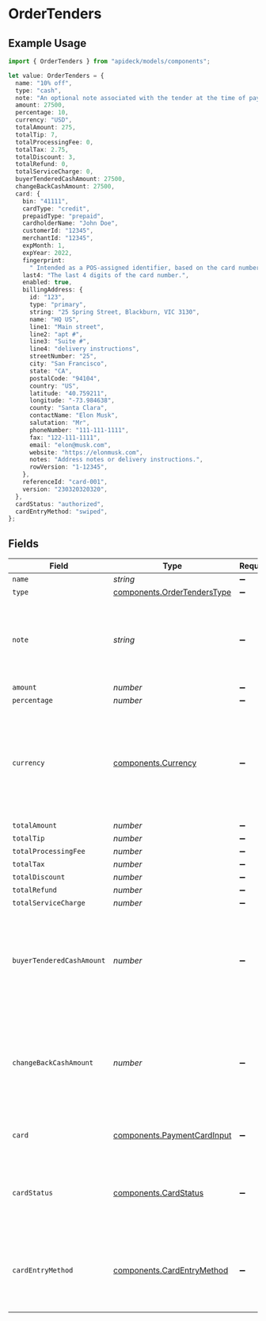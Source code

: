 # OrderTenders

## Example Usage

```typescript
import { OrderTenders } from "apideck/models/components";

let value: OrderTenders = {
  name: "10% off",
  type: "cash",
  note: "An optional note associated with the tender at the time of payment.",
  amount: 27500,
  percentage: 10,
  currency: "USD",
  totalAmount: 275,
  totalTip: 7,
  totalProcessingFee: 0,
  totalTax: 2.75,
  totalDiscount: 3,
  totalRefund: 0,
  totalServiceCharge: 0,
  buyerTenderedCashAmount: 27500,
  changeBackCashAmount: 27500,
  card: {
    bin: "41111",
    cardType: "credit",
    prepaidType: "prepaid",
    cardholderName: "John Doe",
    customerId: "12345",
    merchantId: "12345",
    expMonth: 1,
    expYear: 2022,
    fingerprint:
      " Intended as a POS-assigned identifier, based on the card number, to identify the card across multiple locations within a single application.",
    last4: "The last 4 digits of the card number.",
    enabled: true,
    billingAddress: {
      id: "123",
      type: "primary",
      string: "25 Spring Street, Blackburn, VIC 3130",
      name: "HQ US",
      line1: "Main street",
      line2: "apt #",
      line3: "Suite #",
      line4: "delivery instructions",
      streetNumber: "25",
      city: "San Francisco",
      state: "CA",
      postalCode: "94104",
      country: "US",
      latitude: "40.759211",
      longitude: "-73.984638",
      county: "Santa Clara",
      contactName: "Elon Musk",
      salutation: "Mr",
      phoneNumber: "111-111-1111",
      fax: "122-111-1111",
      email: "elon@musk.com",
      website: "https://elonmusk.com",
      notes: "Address notes or delivery instructions.",
      rowVersion: "1-12345",
    },
    referenceId: "card-001",
    version: "230320320320",
  },
  cardStatus: "authorized",
  cardEntryMethod: "swiped",
};
```

## Fields

| Field                                                                                                                              | Type                                                                                                                               | Required                                                                                                                           | Description                                                                                                                        | Example                                                                                                                            |
| ---------------------------------------------------------------------------------------------------------------------------------- | ---------------------------------------------------------------------------------------------------------------------------------- | ---------------------------------------------------------------------------------------------------------------------------------- | ---------------------------------------------------------------------------------------------------------------------------------- | ---------------------------------------------------------------------------------------------------------------------------------- |
| `name`                                                                                                                             | *string*                                                                                                                           | :heavy_minus_sign:                                                                                                                 | N/A                                                                                                                                | 10% off                                                                                                                            |
| `type`                                                                                                                             | [components.OrderTendersType](../../models/components/ordertenderstype.md)                                                         | :heavy_minus_sign:                                                                                                                 | N/A                                                                                                                                | cash                                                                                                                               |
| `note`                                                                                                                             | *string*                                                                                                                           | :heavy_minus_sign:                                                                                                                 | N/A                                                                                                                                | An optional note associated with the tender at the time of payment.                                                                |
| `amount`                                                                                                                           | *number*                                                                                                                           | :heavy_minus_sign:                                                                                                                 | N/A                                                                                                                                | 27500                                                                                                                              |
| `percentage`                                                                                                                       | *number*                                                                                                                           | :heavy_minus_sign:                                                                                                                 | N/A                                                                                                                                | 10                                                                                                                                 |
| `currency`                                                                                                                         | [components.Currency](../../models/components/currency.md)                                                                         | :heavy_minus_sign:                                                                                                                 | Indicates the associated currency for an amount of money. Values correspond to [ISO 4217](https://en.wikipedia.org/wiki/ISO_4217). | USD                                                                                                                                |
| `totalAmount`                                                                                                                      | *number*                                                                                                                           | :heavy_minus_sign:                                                                                                                 | N/A                                                                                                                                | 275                                                                                                                                |
| `totalTip`                                                                                                                         | *number*                                                                                                                           | :heavy_minus_sign:                                                                                                                 | N/A                                                                                                                                | 7                                                                                                                                  |
| `totalProcessingFee`                                                                                                               | *number*                                                                                                                           | :heavy_minus_sign:                                                                                                                 | N/A                                                                                                                                | 0                                                                                                                                  |
| `totalTax`                                                                                                                         | *number*                                                                                                                           | :heavy_minus_sign:                                                                                                                 | N/A                                                                                                                                | 2.75                                                                                                                               |
| `totalDiscount`                                                                                                                    | *number*                                                                                                                           | :heavy_minus_sign:                                                                                                                 | N/A                                                                                                                                | 3                                                                                                                                  |
| `totalRefund`                                                                                                                      | *number*                                                                                                                           | :heavy_minus_sign:                                                                                                                 | N/A                                                                                                                                | 0                                                                                                                                  |
| `totalServiceCharge`                                                                                                               | *number*                                                                                                                           | :heavy_minus_sign:                                                                                                                 | N/A                                                                                                                                | 0                                                                                                                                  |
| `buyerTenderedCashAmount`                                                                                                          | *number*                                                                                                                           | :heavy_minus_sign:                                                                                                                 | The amount (in cents) of cash tendered by the buyer. Only applicable when the tender type is cash.                                 | 27500                                                                                                                              |
| `changeBackCashAmount`                                                                                                             | *number*                                                                                                                           | :heavy_minus_sign:                                                                                                                 | The amount (in cents) of cash returned to the buyer. Only applicable when the tender type is cash.                                 | 27500                                                                                                                              |
| `card`                                                                                                                             | [components.PaymentCardInput](../../models/components/paymentcardinput.md)                                                         | :heavy_minus_sign:                                                                                                                 | A card's non-confidential details.                                                                                                 |                                                                                                                                    |
| `cardStatus`                                                                                                                       | [components.CardStatus](../../models/components/cardstatus.md)                                                                     | :heavy_minus_sign:                                                                                                                 | The status of the card. Only applicable when the tender type is card.                                                              | authorized                                                                                                                         |
| `cardEntryMethod`                                                                                                                  | [components.CardEntryMethod](../../models/components/cardentrymethod.md)                                                           | :heavy_minus_sign:                                                                                                                 | The entry method of the card. Only applicable when the tender type is card.                                                        | swiped                                                                                                                             |